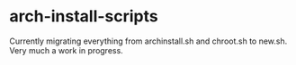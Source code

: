 # arch-install-scripts

Currently migrating everything from archinstall.sh and chroot.sh to new.sh.
Very much a work in progress.
